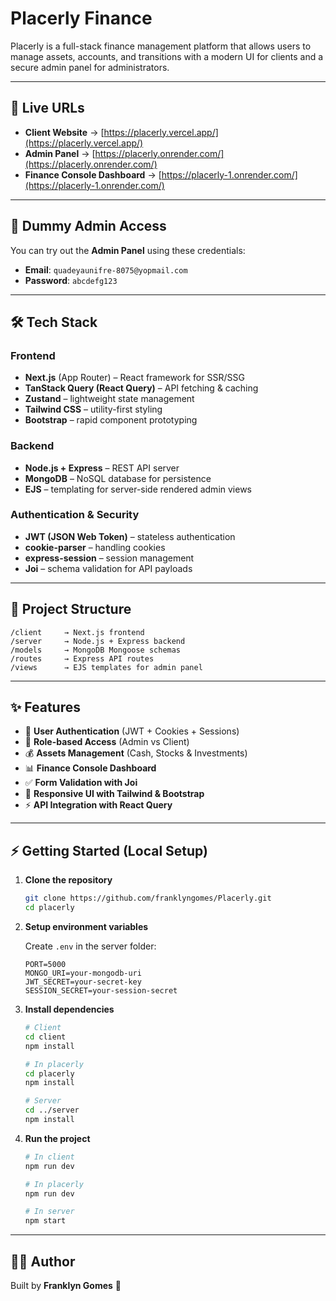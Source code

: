 # Placerly Finance

Placerly is a full-stack finance management platform that allows users to manage assets, accounts, and transitions with a modern UI for clients and a secure admin panel for administrators.

---

## 🚀 Live URLs

- **Client Website** → [https://placerly.vercel.app/](https://placerly.vercel.app/)
- **Admin Panel** → [https://placerly.onrender.com/](https://placerly.onrender.com/)
- **Finance Console Dashboard** → [https://placerly-1.onrender.com/](https://placerly-1.onrender.com/)

---

## 🧪 Dummy Admin Access

You can try out the **Admin Panel** using these credentials:

- **Email**: `quadeyaunifre-8075@yopmail.com`
- **Password**: `abcdefg123`

---

## 🛠️ Tech Stack

### Frontend

- **Next.js** (App Router) – React framework for SSR/SSG
- **TanStack Query (React Query)** – API fetching & caching
- **Zustand** – lightweight state management
- **Tailwind CSS** – utility-first styling
- **Bootstrap** – rapid component prototyping

### Backend

- **Node.js + Express** – REST API server
- **MongoDB** – NoSQL database for persistence
- **EJS** – templating for server-side rendered admin views

### Authentication & Security

- **JWT (JSON Web Token)** – stateless authentication
- **cookie-parser** – handling cookies
- **express-session** – session management
- **Joi** – schema validation for API payloads

---

## 📂 Project Structure

```
/client     → Next.js frontend
/server     → Node.js + Express backend
/models     → MongoDB Mongoose schemas
/routes     → Express API routes
/views      → EJS templates for admin panel
```

---

## ✨ Features

- 🔑 **User Authentication** (JWT + Cookies + Sessions)
- 👤 **Role-based Access** (Admin vs Client)
- 💰 **Assets Management** (Cash, Stocks & Investments)
- 📊 **Finance Console Dashboard**
- ✅ **Form Validation with Joi**
- 🎨 **Responsive UI with Tailwind & Bootstrap**
- ⚡ **API Integration with React Query**

---

## ⚡ Getting Started (Local Setup)

1. **Clone the repository**

   ```bash
   git clone https://github.com/franklyngomes/Placerly.git
   cd placerly
   ```

2. **Setup environment variables**

   Create `.env` in the server folder:

   ```env
   PORT=5000
   MONGO_URI=your-mongodb-uri
   JWT_SECRET=your-secret-key
   SESSION_SECRET=your-session-secret
   ```

3. **Install dependencies**

   ```bash
   # Client
   cd client
   npm install

   # In placerly
   cd placerly
   npm install

   # Server
   cd ../server
   npm install
   ```

4. **Run the project**

   ```bash
   # In client
   npm run dev

   # In placerly
   npm run dev

   # In server
   npm start
   ```

---

## 👨‍💻 Author

Built by **Franklyn Gomes** 🚀
